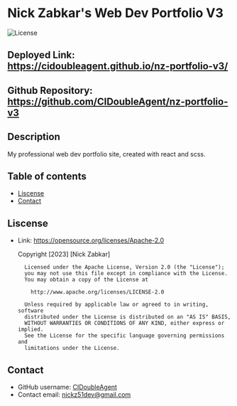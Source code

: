 
# Nick Zabkar's Web Dev Portfolio V3

![License](https://img.shields.io/badge/License-Apache%202.0-blue.svg)

## Deployed Link: <https://cidoubleagent.github.io/nz-portfolio-v3/>

## Github Repository: <https://github.com/CIDoubleAgent/nz-portfolio-v3>

## Description

  My professional web dev portfolio site, created with react and scss.

## Table of contents

* [Liscense](#liscense)
* [Contact](#contact)

## Liscense

* Link: <https://opensource.org/licenses/Apache-2.0>  

     Copyright [2023] [Nick Zabkar]

        Licensed under the Apache License, Version 2.0 (the "License");
        you may not use this file except in compliance with the License.
        You may obtain a copy of the License at
     
          http://www.apache.org/licenses/LICENSE-2.0
     
        Unless required by applicable law or agreed to in writing, software
        distributed under the License is distributed on an "AS IS" BASIS,
        WITHOUT WARRANTIES OR CONDITIONS OF ANY KIND, either express or implied.
        See the License for the specific language governing permissions and
        limitations under the License.

## Contact

* GitHub username: [CIDoubleAgent](https://github.com/CIDoubleAgent)
* Contact email: <nickz51dev@gmail.com>
